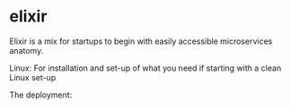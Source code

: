 # elixir

Elixir is a mix for startups to begin with easily accessible microservices anatomy.

Linux: For installation and set-up of what you need if starting with a clean Linux set-up




The deployment:
